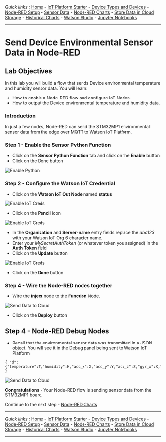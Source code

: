 *Quick links :*
[Home](/README.md) - [IoT Platform Starter](CREATEIOTP.md) - [Device Types and Devices](DISCOVERYDEVICE.md) - [Node-RED Setup](NODERED.md) - [Sensor Data](DISCOVERYIOTDATA.md) - [Node-RED Charts](DASHBOARD.md) - [Store Data in Cloud Storage](CLOUDANT.md) - [Historical Charts](HISTORY.md) - [Watson Studio](STUDIO.md) - [Jupyter Notebooks](JUPYTER.md)
***

# Send Device Environmental Sensor Data in Node-RED

## Lab Objectives

In this lab you will build a flow that sends Device environmental temperature and humidity sensor data.  You will learn:

- How to enable a Node-RED flow and configure IoT Nodes
- How to output the Device environmental temperature and humidity data.

### Introduction

In just a few nodes, Node-RED can send the STM32MP1 environmental sensor data from the edge over MQTT to Watson IoT Platform.  

### Step 1 - Enable the Sensor Python Function

- Click on the **Sensor Python Function** tab and click on the **Enable** button
- Click on the Done button

![Enable Python](../screenshots/STM32MP1-enablepythontab.png)

### Step 2 - Configure the Watson IoT Credential

- Click on the **Watson IoT Out Node** named **status**

![Enable IoT Creds](../screenshots/STM32MP1-enableiotcreds.png)

- Click on the **Pencil** icon

![Enable IoT Creds](../screenshots/STM32MP1-entercreds.png)

- In the **Organization** and **Server-name** entry fields replace the *abc123* with your Watson IoT Org 6 character name.
- Enter your *MySecretAuthToken* (or whatever token you assigned) in the **Auth Token** field
- Click on the **Update** button

![Enable IoT Creds](../screenshots/STM32MP1-iotcredentials.png)

- Click on the **Done** button

### Step 4 - Wire the Node-RED nodes together

- Wire the **Inject** node to the **Function** Node.

![Send Data to Cloud](../screenshots/STM32MP1-sendsensordata.png)

- Click on the **Deploy** button

## Step 4 - Node-RED Debug Nodes

- Recall that the environmental sensor data was transmitted in a JSON object.  You will see it in the Debug panel being sent to Watson IoT Platform

 ```
 { "d": {"temperature":T,"humidity":H,"acc_x":X,"acc_y":Y,"acc_z":Z,"gyr_x":X,"gyr_y":Y,"gyr_z":Z} }
 ```
![Send Data to Cloud](../screenshots/STM32MP1-debugdata.png)

**Congratulations** - Your Node-RED flow is sending sensor data from the STM32MP1 board.

Continue to the next step - [Node-RED Charts](DASHBOARD.md)
***
*Quick links :*
[Home](/README.md) - [IoT Platform Starter](CREATEIOTP.md) - [Device Types and Devices](DISCOVERYDEVICE.md) - [Node-RED Setup](NODERED.md) - [Sensor Data](DISCOVERYIOTDATA.md) - [Node-RED Charts](DASHBOARD.md) - [Store Data in Cloud Storage](CLOUDANT.md) - [Historical Charts](HISTORY.md) - [Watson Studio](STUDIO.md) - [Jupyter Notebooks](JUPYTER.md)
***
